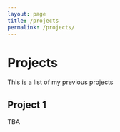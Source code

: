 ```yaml
---
layout: page
title: /projects
permalink: /projects/
---
```


# Projects

This is a list of my previous projects

## Project 1

TBA

